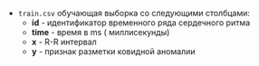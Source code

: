 - `train.csv` обучающая выборка со следующими столбцами:  
   - **id** - идентификатор временного ряда сердечного ритма
   - **time** - время в ms ( миллисекунды)
   - **x** - R-R интервал
   - **y** - признак разметки ковидной аномалии
   